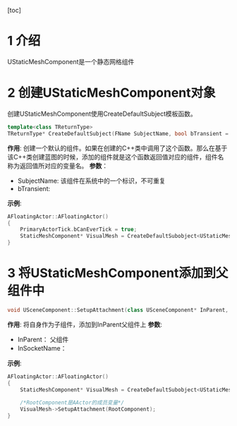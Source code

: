 [toc]
# 1 介绍
UStaticMeshComponent是一个静态网格组件

# 2 创建UStaticMeshComponent对象
创建UStaticMeshComponent使用CreateDefaultSubject<UStaticMeshComponent>模板函数。
```c++
template<class TReturnType>
TReturnType* CreateDefaultSubject(FName SubjectName, bool bTransient = false);
```
**作用**: 创建一个默认的组件。如果在创建的C++类中调用了这个函数。那么在基于该C++类创建蓝图的时候，添加的组件就是这个函数返回值对应的组件，组件名称为返回值所对应的变量名。
**参数**：
- SubjectName: 该组件在系统中的一个标识，不可重复
- bTransient: 

**示例**:
```c++
AFloatingActor::AFloatingActor()
{
	PrimaryActorTick.bCanEverTick = true;
	StaticMeshComponent* VisualMesh = CreateDefaultSubobject<UStaticMeshComponent>(TEXT("MyStaticMesh"));
}
```

# 3 将UStaticMeshComponent添加到父组件中
```c++
void USceneComponent::SetupAttachment(class USceneComponent* InParent, FName InSocketName = NAME_None);
```
**作用**: 将自身作为子组件，添加到InParent父组件上
**参数**:
- InParent： 父组件
- InSocketName： 

**示例**:
```c++
AFloatingActor::AFloatingActor()
{
    StaticMeshComponent* VisualMesh = CreateDefaultSubobject<UStaticMeshComponent>(TEXT("MyStaticMesh"));
    
    /*RootComponent是AActor的成员变量*/
    VisualMesh->SetupAttachment(RootComponent);
}
```


